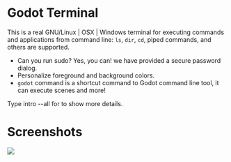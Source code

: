 # Godot Terminal

This is a real GNU/Linux | OSX | Windows terminal for executing commands
and applications from command line:
`ls`, `dir`, `cd`, piped commands, and others are supported.

* Can you run sudo? Yes, you can! we have provided a secure password dialog.
* Personalize foreground and background colors.
* `godot` command is a shortcut command to Godot command
  line tool, it can execute scenes and more!

Type intro --all for to show more details.

# Screenshots

![](addons/terminal/previews/godot_preview_terminal.png)
